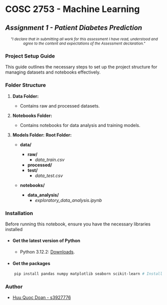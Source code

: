 # COSC 2753 - Machine Learning

## _Assignment 1 - Patient Diabetes Prediction_

<center><em><sub>"I declare that in submitting all work for this assessment I have read, understood and agree to the content and expectations of the Assessment declaration."</sub></em></center>

### Project Setup Guide

This guide outlines the necessary steps to set up the project structure for managing datasets and notebooks effectively.

### Folder Structure

1. **Data Folder:**

   - Contains raw and processed datasets.

2. **Notebooks Folder:**

   - Contains notebooks for data analysis and training models.

3. **Models Folder:**
   **Root Folder:**

   - **data/**

     - **raw/**
       - _data_train.csv_
     - **processed/**
     - **test/**
       - _data_test.csv_

   - **notebooks/**
     - **data_analysis/**
       - _exploratory_data_analysis.ipynb_

### Installation

Before running this notebook, ensure you have the necessary libraries installed

- #### **Get the latest version of Python**

  - Python 3.12.2: [Downloads](https://www.python.org/downloads/).

- #### **Get the packages**

```bash
    pip install pandas numpy matplotlib seaborn scikit-learn # Install libraries latest version
```

### Author

- [Huu Quoc Doan - s3927776](https://github.com/Mudoker)
